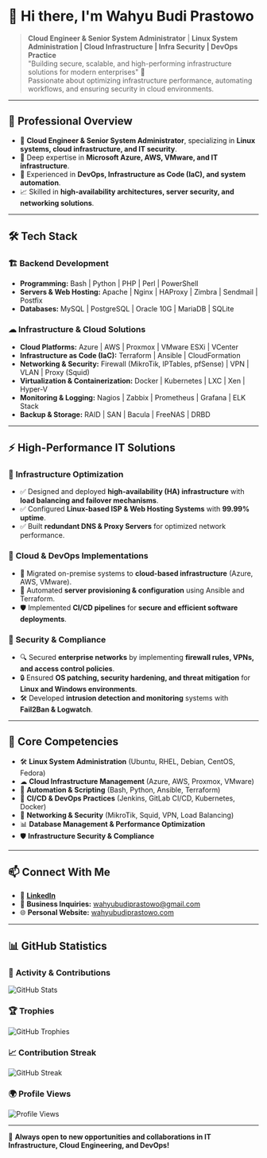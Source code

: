 # 👋 Hi there, I'm Wahyu Budi Prastowo

> **Cloud Engineer & Senior System Administrator** | **Linux System Administration | Cloud Infrastructure | Infra Security | DevOps Practice**  
> "Building secure, scalable, and high-performing infrastructure solutions for modern enterprises" 🚀  
> Passionate about optimizing infrastructure performance, automating workflows, and ensuring security in cloud environments.

---

## 💼 **Professional Overview**
- 🔭 **Cloud Engineer & Senior System Administrator**, specializing in **Linux systems, cloud infrastructure, and IT security**.
- 🌱 Deep expertise in **Microsoft Azure, AWS, VMware, and IT infrastructure**.
- 🚀 Experienced in **DevOps, Infrastructure as Code (IaC), and system automation**.
- 📈 Skilled in **high-availability architectures, server security, and networking solutions**.

---

## 🛠 **Tech Stack**

### 🏗 **Backend Development**
- **Programming:** Bash | Python | PHP | Perl | PowerShell
- **Servers & Web Hosting:** Apache | Nginx | HAProxy | Zimbra | Sendmail | Postfix
- **Databases:** MySQL | PostgreSQL | Oracle 10G | MariaDB | SQLite

### ☁ **Infrastructure & Cloud Solutions**
- **Cloud Platforms:** Azure | AWS | Proxmox | VMware ESXi | VCenter
- **Infrastructure as Code (IaC):** Terraform | Ansible | CloudFormation
- **Networking & Security:** Firewall (MikroTik, IPTables, pfSense) | VPN | VLAN | Proxy (Squid)
- **Virtualization & Containerization:** Docker | Kubernetes | LXC | Xen | Hyper-V
- **Monitoring & Logging:** Nagios | Zabbix | Prometheus | Grafana | ELK Stack
- **Backup & Storage:** RAID | SAN | Bacula | FreeNAS | DRBD

---

## ⚡ **High-Performance IT Solutions**
### 🔹 **Infrastructure Optimization**
- ✅ Designed and deployed **high-availability (HA) infrastructure** with **load balancing and failover mechanisms**.
- ✅ Configured **Linux-based ISP & Web Hosting Systems** with **99.99% uptime**.
- ✅ Built **redundant DNS & Proxy Servers** for optimized network performance.

### 🔹 **Cloud & DevOps Implementations**
- 🚀 Migrated on-premise systems to **cloud-based infrastructure** (Azure, AWS, VMware).
- 🔧 Automated **server provisioning & configuration** using Ansible and Terraform.
- 🛡 Implemented **CI/CD pipelines** for **secure and efficient software deployments**.

### 🔹 **Security & Compliance**
- 🔍 Secured **enterprise networks** by implementing **firewall rules, VPNs, and access control policies**.
- 🔒 Ensured **OS patching, security hardening, and threat mitigation** for **Linux and Windows environments**.
- 🛠 Developed **intrusion detection and monitoring** systems with **Fail2Ban & Logwatch**.

---

## 🎯 **Core Competencies**
- 🛠 **Linux System Administration** (Ubuntu, RHEL, Debian, CentOS, Fedora)
- ☁ **Cloud Infrastructure Management** (Azure, AWS, Proxmox, VMware)
- 🔄 **Automation & Scripting** (Bash, Python, Ansible, Terraform)
- 🚀 **CI/CD & DevOps Practices** (Jenkins, GitLab CI/CD, Kubernetes, Docker)
- 📡 **Networking & Security** (MikroTik, Squid, VPN, Load Balancing)
- 📊 **Database Management & Performance Optimization**
- 🛡 **Infrastructure Security & Compliance**

---

## 📫 **Connect With Me**
- 💼 **[LinkedIn](https://www.linkedin.com/in/wahyubudiprastowo)**
- 📧 **Business Inquiries:** wahyubudiprastowo@gmail.com
- 🌐 **Personal Website:** [wahyubudiprastowo.com](http://wahyubudiprastowo.com)

---

## 📊 **GitHub Statistics**
### 📌 **Activity & Contributions**
![GitHub Stats](https://github-readme-stats.vercel.app/api?username=wahyubudiprastowo&show_icons=true&count_private=true&include_all_commits&theme=radical)

### 🏆 **Trophies**
![GitHub Trophies](https://github-profile-trophy.vercel.app/?username=wahyubudiprastowo&theme=radical&row=1)

### 📈 **Contribution Streak**
![GitHub Streak](https://github-readme-streak-stats.herokuapp.com/?user=wahyubudiprastowo&theme=radical)

### 🌍 **Profile Views**
![Profile Views](https://komarev.com/ghpvc/?username=wahyubudiprastowo&color=brightgreen)

---

🚀 **Always open to new opportunities and collaborations in IT Infrastructure, Cloud Engineering, and DevOps!**
